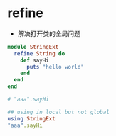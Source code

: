 # refine
- 解决打开类的全局问题

```rb
module StringExt
  refine String do
    def sayHi
      puts "hello world"
    end
  end
end

# "aaa".sayHi

## using in local but not global
using StringExt
"aaa".sayHi
```